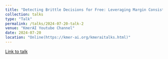 ```yaml
---
title: "Detecting Brittle Decisions for Free: Leveraging Margin Consistency in Deep Robust Classifiers"
collection: talks
type: "Talk"
permalink: /talks/2024-07-20-talk-2
venue: "KmerAI Youtube Channel"
date: 2024-07-20
location: "Online(https://kmer-ai.org/kmeraitalks.html)"
---
```


[Link to talk](https://www.youtube.com/live/w_lpZH7v6RI?si=tJGu705uBwP2EU9t)